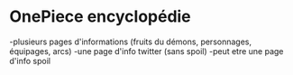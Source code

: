 # OnePiece encyclopédie

-plusieurs pages d'informations (fruits du démons, personnages, équipages, arcs)
-une page d'info twitter (sans spoil)
-peut etre une page d'info spoil
